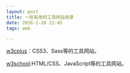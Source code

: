 ```yaml
---
layout: post
title: 一些有用的工具网站收录
date: 2016-1-26 22:45
tags: web

---
```

[w3cplus](http://www.w3cplus.com/)：CSS3、Sass等的工具网站。

[w3school](http://www.w3school.com.cn):HTML/CSS、JavaScript等的工具网站。